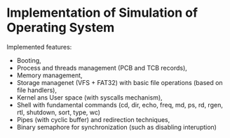 # Implementation of Simulation of Operating System

Implemented features:
* Booting,
* Process and threads management (PCB and TCB records),
* Memory management,
* Storage managenet (VFS + FAT32) with basic file operations (based on file handlers),
* Kernel ans User space (with syscalls mechanism),
* Shell with fundamental commands (cd, dir, echo, freq, md, ps, rd, rgen, rtl, shutdown, sort, type, wc)
* Pipes (with cyclic buffer) and redirection techniques,
* Binary semaphore for synchronization (such as disabling interuption)
